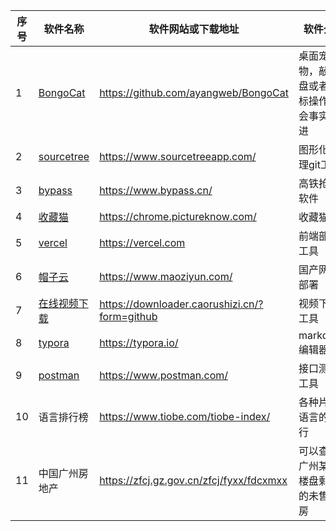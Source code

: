 | 序号 | 软件名称 | 软件网站或下载地址 | 软件介绍 |
| --- | --- | --- | --- |
| 1 | [BongoCat](https://github.com/ayangweb/BongoCat) | https://github.com/ayangweb/BongoCat | 桌面宠物，敲键盘或者鼠标操作都会事实跟进 |
| 2 | [sourcetree](https://www.sourcetreeapp.com/) | https://www.sourcetreeapp.com/ | 图形化管理git工具 |
| 3 | [bypass](https://www.bypass.cn/) | https://www.bypass.cn/ | 高铁抢票软件 |
| 4 | [收藏猫](https://chrome.pictureknow.com/) | https://chrome.pictureknow.com/ | 收藏猫 |
| 5 | [vercel](https://vercel.com) | https://vercel.com | 前端部署工具 |
| 6 | [帽子云](https://www.maoziyun.com/) | https://www.maoziyun.com/ | 国产网站部署 |
| 7 | [在线视频下载](https://downloader.caorushizi.cn/?form=github) | https://downloader.caorushizi.cn/?form=github | 视频下载工具 |
| 8 | [typora](https://typora.io/) | https://typora.io/ | markdown编辑器 |
| 9 | [postman](https://www.postman.com/) | https://www.postman.com/ | 接口测试工具 |
| 10 | 语言排行榜 | https://www.tiobe.com/tiobe-index/ | 各种片成语言的排行 |
| 11 | 中国广州房地产 | https://zfcj.gz.gov.cn/zfcj/fyxx/fdcxmxx | 可以查询广州某个楼盘剩余的未售套房 |